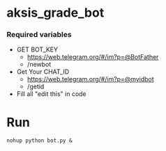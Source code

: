 # aksis_grade_bot

### Required variables

* GET BOT_KEY
    - https://web.telegram.org/#/im?p=@BotFather
    - /newbot
* Get Your CHAT_ID
    * https://web.telegram.org/#/im?p=@myidbot
    * /getid
* Fill all "edit this" in code


# Run
``nohup python bot.py &``
